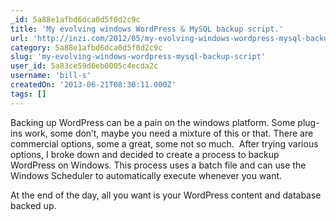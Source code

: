 ```yaml
---
_id: 5a88e1afbd6dca0d5f0d2c9c
title: 'My evolving windows WordPress & MySQL backup script.'
url: 'http://inzi.com/2012/05/my-evolving-windows-wordpress-mysql-backup-script/'
category: 5a88e1afbd6dca0d5f0d2c9c
slug: 'my-evolving-windows-wordpress-mysql-backup-script'
user_id: 5a83ce59d6eb0005c4ecda2c
username: 'bill-s'
createdOn: '2013-06-21T08:30:11.000Z'
tags: []
---
```


Backing up WordPress can be a pain on the windows platform. Some plug-ins work, some don’t, maybe you need a mixture of this or that. There are commercial options, some a great, some not so much.  After trying various options, I broke down and decided to create a process to backup WordPress on Windows. This process uses a batch file and can use the Windows Scheduler to automatically execute whenever you want.

At the end of the day, all you want is your WordPress content and database backed up.
